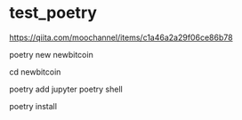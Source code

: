 # test_poetry

https://qiita.com/moochannel/items/c1a46a2a29f06ce86b78

poetry new newbitcoin

cd newbitcoin


poetry add jupyter
poetry shell


poetry install
